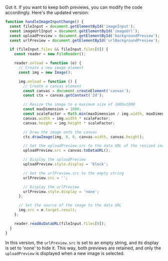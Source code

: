 Got it. If you want to keep both previews, you can modify the code accordingly. Here's the updated version:

```javascript
function handleImageInputChange() {
  const fileInput = document.getElementById('imageInput');
  const imageUrlInput = document.getElementById('imageUrl');
  const uploadPreview = document.getElementById('backgroundPreview');
  const urlPreview = document.getElementById('urlBackgroundPreview');

  if (fileInput.files && fileInput.files[0]) {
    const reader = new FileReader();

    reader.onload = function (e) {
      // Create a new image element
      const img = new Image();

      img.onload = function () {
        // Create a canvas element
        const canvas = document.createElement('canvas');
        const ctx = canvas.getContext('2d');

        // Resize the image to a maximum size of 1000x1000
        const maxDimension = 1000;
        const scaleFactor = Math.min(maxDimension / img.width, maxDimension / img.height);
        canvas.width = img.width * scaleFactor;
        canvas.height = img.height * scaleFactor;

        // Draw the image onto the canvas
        ctx.drawImage(img, 0, 0, canvas.width, canvas.height);

        // Set the uploadPreview.src to the data URL of the resized image
        uploadPreview.src = canvas.toDataURL();

        // Display the uploadPreview
        uploadPreview.style.display = 'block';

        // Set the urlPreview.src to the empty string
        urlPreview.src = '';

        // Display the urlPreview
        urlPreview.style.display = 'none';
      };

      // Set the source of the image to the data URL
      img.src = e.target.result;
    };

    reader.readAsDataURL(fileInput.files[0]);
  }
}
```

In this version, the `urlPreview.src` is set to an empty string, and its display is set to 'none' to hide it. This way, both previews are retained, and only the `uploadPreview` is displayed when a new image is selected.